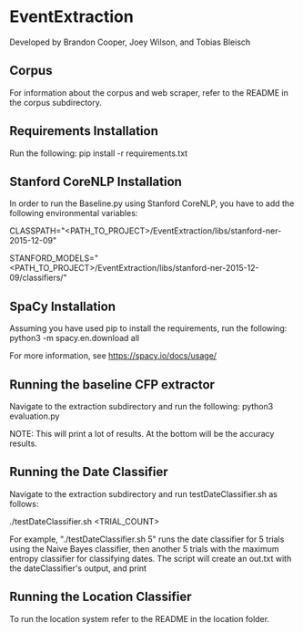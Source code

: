 # EventExtraction

Developed by Brandon Cooper, Joey Wilson, and Tobias Bleisch

## Corpus

For information about the corpus and web scraper, refer to the README in the corpus subdirectory.

## Requirements Installation
Run the following:
    pip install -r requirements.txt

## Stanford CoreNLP Installation
In order to run the Baseline.py using Stanford CoreNLP, you have to add the following environmental variables:

CLASSPATH="<PATH_TO_PROJECT>/EventExtraction/libs/stanford-ner-2015-12-09"

STANFORD_MODELS="<PATH_TO_PROJECT>/EventExtraction/libs/stanford-ner-2015-12-09/classifiers/"

## SpaCy Installation
Assuming you have used pip to install the requirements, run the following:
    python3 -m spacy.en.download all

For more information, see https://spacy.io/docs/usage/

## Running the baseline CFP extractor
Navigate to the extraction subdirectory and run the following:
    python3 evaluation.py

NOTE: This will print a lot of results. At the bottom will be the accuracy results.

## Running the Date Classifier
Navigate to the extraction subdirectory and run testDateClassifier.sh as follows:

./testDateClassifier.sh <TRIAL_COUNT>

For example, "./testDateClassifier.sh 5" runs the date classifier for 5 trials using the Naive Bayes classifier, then another 5 trials with the maximum entropy classifier for classifying dates. The script will create an out.txt with the dateClassifier's output, and print

## Running the Location Classifier

To run the location system refer to the README in the location folder.